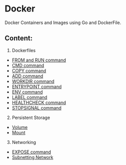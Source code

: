 # Docker
Docker Containers and Images using Go and DockerFile.

## Content:

1. Dockerfiles
  * [FROM and RUN command](https://github.com/NishkarshRaj/Docker/tree/master/1_from_run_keyword)
  * [CMD command](https://github.com/NishkarshRaj/Docker/tree/master/2_CMD)
  * [COPY command](https://github.com/NishkarshRaj/Docker/tree/master/3_Copy)
  * [ADD command](https://github.com/NishkarshRaj/Docker/tree/master/4_Add)
  * [WORKDIR command](https://github.com/NishkarshRaj/Docker/tree/master/5_WORKDIR)
  * [ENTRYPOINT command](https://github.com/NishkarshRaj/Docker/tree/master/6_Entrypoint)
  * [ENV command](https://github.com/NishkarshRaj/Docker/tree/master/7_Env)
  * [LABEL command](https://github.com/NishkarshRaj/Docker/tree/master/8_Label)
  * [HEALTHCHECK command](https://github.com/NishkarshRaj/Docker/tree/master/9_HealthCheck)
  * [STOPSIGNAL command](https://github.com/NishkarshRaj/Docker/tree/master/10_StopSignal)
2. Persistent Storage
  * [Volume](https://github.com/NishkarshRaj/Docker/tree/master/Persistent%20Storage/Volume)
  * [Mount](https://github.com/NishkarshRaj/Docker/tree/master/Persistent%20Storage/Mount)
3. Networking
  * [EXPOSE command](https://github.com/NishkarshRaj/Docker/tree/master/Networking/1-EXPOSE)
  * [Subnetting Network](https://github.com/NishkarshRaj/Docker/tree/master/Networking/Network)
